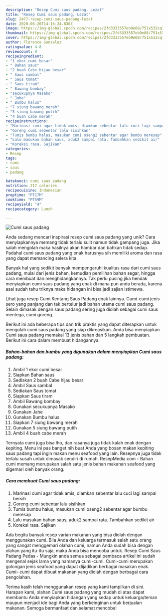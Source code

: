 ```yaml
---
description: "Resep Cumi saus padang, Lezat"
title: "Resep Cumi saus padang, Lezat"
slug: 2477-resep-cumi-saus-padang-lezat
date: 2020-06-26T14:16:24.830Z
image: https://img-global.cpcdn.com/recipes/2fd3333557eb9e08/751x532cq70/cumi-saus-padang-foto-resep-utama.jpg
thumbnail: https://img-global.cpcdn.com/recipes/2fd3333557eb9e08/751x532cq70/cumi-saus-padang-foto-resep-utama.jpg
cover: https://img-global.cpcdn.com/recipes/2fd3333557eb9e08/751x532cq70/cumi-saus-padang-foto-resep-utama.jpg
author: Florence Gonzalez
ratingvalue: 4.8
reviewcount: 9
recipeingredient:
- "1 ekor cumi besar"
- " Bahan saus"
- "2 buah Cabe hijau besar"
- " Saus sambal"
- " Saus tomat"
- " Saus tiram"
- " Bawang bombay"
- "secukupnya Masako"
- " Jahe"
- " Bumbu halus"
- "7 siung bawang merah"
- "5 siung bawang putih"
- "4 buah cabe merah"
recipeinstructions:
- "Marinasi cumi agar tidak amis, diamkan sebentar lalu cuci lagi sampai bersih"
- "Goreng cumi sebentar lalu sisihkan"
- "Tumis bumbu halus, masukan cumi oseng2 sebentar agar bumbu meresap"
- "Lalu masukan bahan saus, aduk2 sampai rata. Tambahkan sedikit air"
- "Koreksi rasa. Sajikan"
categories:
- Resep
tags:
- cumi
- saus
- padang

katakunci: cumi saus padang 
nutrition: 217 calories
recipecuisine: Indonesian
preptime: "PT17M"
cooktime: "PT59M"
recipeyield: "4"
recipecategory: Lunch

---
```



![Cumi saus padang](https://img-global.cpcdn.com/recipes/2fd3333557eb9e08/751x532cq70/cumi-saus-padang-foto-resep-utama.jpg)

Anda sedang mencari inspirasi resep cumi saus padang yang unik? Cara menyiapkannya memang tidak terlalu sulit namun tidak gampang juga. Jika salah mengolah maka hasilnya akan hambar dan bahkan tidak sedap. Padahal cumi saus padang yang enak harusnya sih memiliki aroma dan rasa yang dapat memancing selera kita.

Banyak hal yang sedikit banyak mempengaruhi kualitas rasa dari cumi saus padang, mulai dari jenis bahan, kemudian pemilihan bahan segar, hingga cara membuat dan menghidangkannya. Tak perlu pusing jika hendak menyiapkan cumi saus padang yang enak di mana pun anda berada, karena asal sudah tahu triknya maka hidangan ini bisa jadi sajian istimewa.

Lihat juga resep Cumi Kentang Saus Padang enak lainnya. Cumi-cumi jenis sero yang panjang dan tak bertelur jadi bahan utama cumi saus padang. Selain dimasak dengan saus padang sering juga diolah sebagai cumi saus mentega, cumi goreng.


Berikut ini ada beberapa tips dan trik praktis yang dapat diterapkan untuk mengolah cumi saus padang yang siap dikreasikan. Anda bisa menyiapkan Cumi saus padang memakai 13 jenis bahan dan 5 langkah pembuatan. Berikut ini cara dalam membuat hidangannya.

<!--inarticleads1-->

##### Bahan-bahan dan bumbu yang digunakan dalam menyiapkan Cumi saus padang:

1. Ambil 1 ekor cumi besar
1. Siapkan  Bahan saus
1. Sediakan 2 buah Cabe hijau besar
1. Ambil  Saus sambal
1. Sediakan  Saus tomat
1. Siapkan  Saus tiram
1. Ambil  Bawang bombay
1. Gunakan secukupnya Masako
1. Gunakan  Jahe
1. Gunakan  Bumbu halus
1. Siapkan 7 siung bawang merah
1. Gunakan 5 siung bawang putih
1. Ambil 4 buah cabe merah


Ternyata cumi juga bisa lho, dan rasanya juga tidak kalah enak dengan kepiting. Menu ini pas banget nih buat Anda yang bosan makan kepiting saus padang tapi ingin makan menu seafood yang lain. Resepnya juga tidak terlalu susah untuk dimasak sendiri di rumah. ResepMedia.com - Bahan cumi memang merupakan salah satu jenis bahan makanan seafood yang digemari oleh banyak orang. 

<!--inarticleads2-->

##### Cara membuat Cumi saus padang:

1. Marinasi cumi agar tidak amis, diamkan sebentar lalu cuci lagi sampai bersih
1. Goreng cumi sebentar lalu sisihkan
1. Tumis bumbu halus, masukan cumi oseng2 sebentar agar bumbu meresap
1. Lalu masukan bahan saus, aduk2 sampai rata. Tambahkan sedikit air
1. Koreksi rasa. Sajikan


Ada begitu banyak resep varian makanan yang bisa diolah dengan menggunakan cumi. Bila Anda dan keluarga termasuk salah satu orang yang sangat menggemari olahan cumi, namun Anda sudah bisa dengan olahan yang itu-itu saja, maka Anda bisa mencoba untuk. Resep Cumi Saus Padang Pedas - Mungkin anda semua sebagai pembaca artikel ini sudah mengenal sejak lama yang namanya cumi-cumi. Cumi-cumi merupakan golongan jenis seafood yang dapat dijadikan berbagai masakan enak. Cumi- cumi dapat dibuat makanan yang diolah dengan berbagai cara pengolahan. 

Terima kasih telah menggunakan resep yang kami tampilkan di sini. Harapan kami, olahan Cumi saus padang yang mudah di atas dapat membantu Anda menyiapkan hidangan yang sedap untuk keluarga/teman maupun menjadi ide bagi Anda yang berkeinginan untuk berjualan makanan. Semoga bermanfaat dan selamat mencoba!
